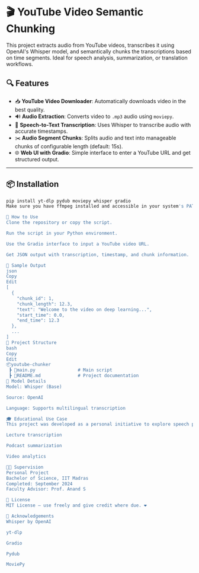 # 🎬 YouTube Video Semantic Chunking

This project extracts audio from YouTube videos, transcribes it using OpenAI's Whisper model, and semantically chunks the transcriptions based on time segments. Ideal for speech analysis, summarization, or translation workflows.

## 🔍 Features

- 📥 **YouTube Video Downloader**: Automatically downloads video in the best quality.
- 🔊 **Audio Extraction**: Converts video to `.mp3` audio using `moviepy`.
- 🧠 **Speech-to-Text Transcription**: Uses Whisper to transcribe audio with accurate timestamps.
- ✂️ **Audio Segment Chunks**: Splits audio and text into manageable chunks of configurable length (default: 15s).
- 🌐 **Web UI with Gradio**: Simple interface to enter a YouTube URL and get structured output.

---

## 📦 Installation

```bash
pip install yt-dlp pydub moviepy whisper gradio
Make sure you have ffmpeg installed and accessible in your system's PATH.

🚀 How to Use
Clone the repository or copy the script.

Run the script in your Python environment.

Use the Gradio interface to input a YouTube video URL.

Get JSON output with transcription, timestamp, and chunk information.

🧪 Sample Output
json
Copy
Edit
[
  {
    "chunk_id": 1,
    "chunk_length": 12.3,
    "text": "Welcome to the video on deep learning...",
    "start_time": 0.0,
    "end_time": 12.3
  },
  ...
]
📁 Project Structure
bash
Copy
Edit
📦youtube-chunker
 ┣ 📜main.py                # Main script
 ┣ 📜README.md              # Project documentation
🧠 Model Details
Model: Whisper (Base)

Source: OpenAI

Language: Supports multilingual transcription

🎓 Educational Use Case
This project was developed as a personal initiative to explore speech processing and video understanding through Whisper and Gradio. It’s useful for building tools for:

Lecture transcription

Podcast summarization

Video analytics

👨‍🏫 Supervision
Personal Project
Bachelor of Science, IIT Madras
Completed: September 2024
Faculty Advisor: Prof. Anand S

📜 License
MIT License – use freely and give credit where due. ❤️

🙌 Acknowledgements
Whisper by OpenAI

yt-dlp

Gradio

Pydub

MoviePy

